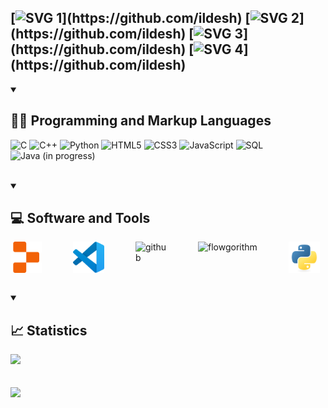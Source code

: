 <div style="display: flex; flex-wrap: wrap; gap: 10px;">

[![SVG 1](https://readme-typing-svg.demolab.com?font=Fira+Code&weight=600&size=20&duration=2000&pause=350&color=2c87d1&width=435&height=100&lines=Ciao+a+tutti%2C+sono+Deniel!;Benvenuti+nel+mio+GitHub!)](https://github.com/ildesh)
[![SVG 2](https://readme-typing-svg.demolab.com?font=Fira+Code&weight=600&size=20&duration=2000&pause=350&color=ff5733&width=435&height=100&lines=Hello+everyone%2C+I%27m+Deniel!;Welcome+to+my+GitHub!)](https://github.com/ildesh)
[![SVG 3](https://readme-typing-svg.demolab.com?font=Fira+Code&weight=600&size=20&duration=2000&pause=350&color=28a745&width=435&height=100&lines=¡Hola+a+todos%2C+soy+Deniel!;¡Bienvenidos+a+mi+GitHub!)](https://github.com/ildesh)
[![SVG 4](https://readme-typing-svg.demolab.com?font=Fira+Code&weight=600&size=20&duration=2000&pause=350&color=ff00ff&width=435&height=100&lines=Bonjour+tous%2C+je+suis+Deniel!;Bienvenue+sur+mon+GitHub!)](https://github.com/ildesh)
---

</div>

<details open>
  <summary><h2>👨‍💻 Programming and Markup Languages</h2></summary>
  
  ![C](https://img.shields.io/badge/C-00599C?style=for-the-badge&logo=c&logoColor=white)
  ![C++](https://img.shields.io/badge/C++-00599C?style=for-the-badge&logo=cplusplus&logoColor=white)
  ![Python](https://img.shields.io/badge/Python-3776AB?style=for-the-badge&logo=python&logoColor=white)
  ![HTML5](https://img.shields.io/badge/HTML5-E34F26?style=for-the-badge&logo=html5&logoColor=white)
  ![CSS3](https://img.shields.io/badge/CSS3-1572B6?style=for-the-badge&logo=css3&logoColor=white)
  ![JavaScript](https://img.shields.io/badge/JavaScript-F7DF1E?style=for-the-badge&logo=javascript&logoColor=black)
  ![SQL](https://img.shields.io/badge/SQL-4479A1?style=for-the-badge&logo=postgresql&logoColor=white)
  ![Java (in progress)](https://img.shields.io/badge/Java-ED8B00?style=for-the-badge&logo=java&logoColor=white)
  
</details>

<br>

<details open>
<summary><h2>💻 Software and Tools</h2></summary>
<p align="left" style="display: flex; align-items: center;">
  <img src="https://raw.githubusercontent.com/devicons/devicon/master/icons/replit/replit-original.svg" alt="replit" width="50" height="50" style="margin-right: 50px;"/>
  <img src="https://raw.githubusercontent.com/devicons/devicon/master/icons/vscode/vscode-original.svg" alt="vscode" width="50" height="50" style="margin-right: 50px;"/>
  <img src="https://github.githubassets.com/images/modules/logos_page/GitHub-Mark.png" alt="github" width="50" height="50" style="margin-right: 50px;"/>
  <img src="https://upload.wikimedia.org/wikipedia/commons/d/de/Flowgorithm_Logo.svg" alt="flowgorithm" height="50" style="margin-right: 50px;"/>
  <img src="https://raw.githubusercontent.com/devicons/devicon/master/icons/python/python-original.svg" alt="IDLE (Python)" width="50" height="50"/>
</p>
</details>

<br>

<details open>
    <summary><h2>📈 Statistics</h2></summary>
    <p align="left">
        <img src="https://github-readme-stats.vercel.app/api?username=ildesh&count_private=true&theme=nord&hide_border=1">
        <br>
        <br>
        <br>
        <img src="https://github-readme-streak-stats.herokuapp.com?user=ildesh&theme=nord&hide_border=true&date_format=M%20j%5B%2C%20Y%5D">
    </p>
</details>
